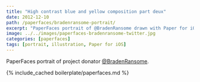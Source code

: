 ```yaml
---
title: "High contrast blue and yellow composition part deux"
date: 2012-12-10
path: /paperfaces/bradenransome-portrait/
excerpt: "PaperFaces portrait of @BradenRansome drawn with Paper for iOS on an iPad."
image: ../../images/paperfaces-bradenransome-twitter.jpg
categories: [paperfaces]
tags: [portrait, illustration, Paper for iOS]
---
```


PaperFaces portrait of project donator [@BradenRansome](https://twitter.com/BradenRansome).

{% include_cached boilerplate/paperfaces.md %}
